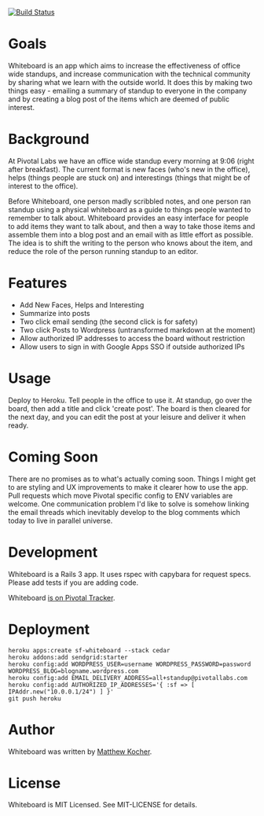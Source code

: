 [![Build Status](https://secure.travis-ci.org/mkocher/whiteboard.png?branch=master)](http://travis-ci.org/mkocher/whiteboard)

Goals
=====
Whiteboard is an app which aims to increase the effectiveness of office wide standups, and increase communication with the technical community by sharing what we learn with the outside world.  It does this by making two things easy - emailing a summary of standup to everyone in the company and by creating a blog post of the items which are deemed of public interest.

Background
==========
At Pivotal Labs we have an office wide standup every morning at 9:06 (right after breakfast). The current format is new faces (who's new in the office), helps (things people are stuck on) and interestings (things that might be of interest to the office).

Before Whiteboard, one person madly scribbled notes, and one person ran standup using a physical whiteboard as a guide to things people wanted to remember to talk about.  Whiteboard provides an easy interface for people to add items they want to talk about, and then a way to take those items and assemble them into a blog post and an email with as little effort as possible.  The idea is to shift the writing to the person who knows about the item, and reduce the role of the person running standup to an editor.

Features
========
- Add New Faces, Helps and Interesting
- Summarize into posts
- Two click email sending (the second click is for safety)
- Two click Posts to Wordpress (untransformed markdown at the moment)
- Allow authorized IP addresses to access the board without restriction
- Allow users to sign in with Google Apps SSO if outside authorized IPs

Usage
=====
Deploy to Heroku. Tell people in the office to use it.  At standup, go over the board, then add a title and click 'create post'.  The board is then cleared for the next day, and you can edit the post at your leisure and deliver it when ready.

Coming Soon
===========
There are no promises as to what's actually coming soon.  Things I might get to are styling and UX improvements to make it clearer how to use the app.  Pull requests which move Pivotal specific config to ENV variables are welcome.  One communication problem I'd like to solve is somehow linking the email threads which inevitably develop to the blog comments which today to live in parallel universe.

Development
===========
Whiteboard is a Rails 3 app. It uses rspec with capybara for request specs.  Please add tests if you are adding code.

Whiteboard [is on Pivotal Tracker](https://www.pivotaltracker.com/projects/560741).

Deployment
==========
	heroku apps:create sf-whiteboard --stack cedar
	heroku addons:add sendgrid:starter
	heroku config:add WORDPRESS_USER=username WORDPRESS_PASSWORD=password WORDPRESS_BLOG=blogname.wordpress.com
	heroku config:add EMAIL_DELIVERY_ADDRESS=all+standup@pivotallabs.com
	heroku config:add AUTHORIZED_IP_ADDRESSES='{ :sf => [ IPAddr.new("10.0.0.1/24") ] }'
	git push heroku

Author
======
Whiteboard was written by [Matthew Kocher](https://github.com/mkocher).

License
=======
Whiteboard is MIT Licensed. See MIT-LICENSE for details.